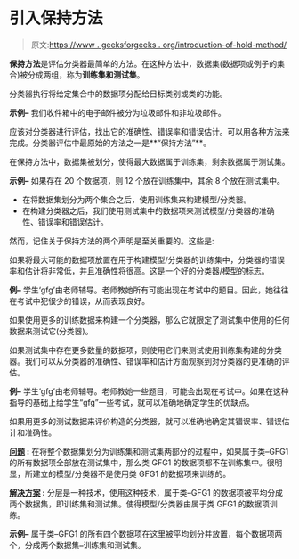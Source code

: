 # 引入保持方法

> 原文:[https://www . geeksforgeeks . org/introduction-of-hold-method/](https://www.geeksforgeeks.org/introduction-of-holdout-method/)

**保持方法**是评估分类器最简单的方法。在这种方法中，数据集(数据项或例子的集合)被分成两组，称为**训练集和测试集**。

分类器执行将给定集合中的数据项分配给目标类别或类的功能。

**示例–**
我们收件箱中的电子邮件被分为垃圾邮件和非垃圾邮件。

应该对分类器进行评估，找出它的准确性、错误率和错误估计。可以用各种方法来完成。分类器评估中最原始的方法之一是**“保持方法”**。

在保持方法中，数据集被划分，使得最大数据属于训练集，剩余数据属于测试集。

**示例–**
如果存在 20 个数据项，则 12 个放在训练集中，其余 8 个放在测试集中。

*   在将数据集划分为两个集合之后，使用训练集来构建模型/分类器。
*   在构建分类器之后，我们使用测试集中的数据项来测试模型/分类器的准确性、错误率和错误估计。

然而，记住关于保持方法的两个声明是至关重要的。这些是:

如果将最大可能的数据项放置在用于构建模型/分类器的训练集中，分类器的错误率和估计将非常低，并且准确性将很高。这是一个好的分类器/模型的标志。

**例–**
学生‘gfg’由老师辅导。老师教她所有可能出现在考试中的题目。因此，她往往在考试中犯很少的错误，从而表现良好。

如果使用更多的训练数据来构建一个分类器，那么它就限定了测试集中使用的任何数据来测试它(分类器)。

如果测试集中存在更多数量的数据项，则使用它们来测试使用训练集构建的分类器。我们可以从分类器的准确性、错误率和估计方面观察到对分类器的更准确的评估。

**例–**
学生‘gfg’由老师辅导。老师教她一些题目，可能会出现在考试中。如果在这种指导的基础上给学生“gfg”一些考试，就可以准确地确定学生的优缺点。

如果用更多的测试数据来评价构造的分类器，就可以准确地确定其错误率、错误估计和准确性。

**<u>问题</u> :**
在将整个数据集划分为训练集和测试集两部分的过程中，如果属于类–GFG1 的所有数据项全部放在测试集中，那么类 GFG1 的数据项都不在训练集中。很明显，所建立的模型/分类器不是使用类 GFG1 的数据项来训练的。

**<u>解决方案</u> :**
分层是一种技术，使用这种技术，属于类–GFG1 的数据项被平均分成两个数据集，即训练集和测试集。使得模型/分类器由属于类 GFG1 的数据项训练。

**示例–**
属于类–GFG1 的所有四个数据项在这里被平均划分并放置，每个数据项两个，分成两个数据集–训练集和测试集。